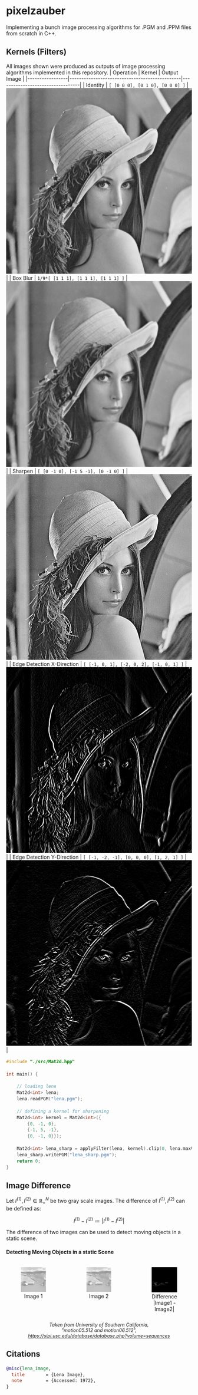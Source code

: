 # pixelzauber
Implementing a bunch image processing algorithms for .PGM and .PPM files from scratch in C++.


## Kernels (Filters)

All images shown were produced as outputs of image processing algorithms implemented in this repository.
| Operation       | Kernel                                       | Output Image                     |
|-----------------|-----------------------------------------------|----------------------------------|
| Identity        | `[ [0 0 0], [0 1 0], [0 0 0] ]` | ![Identity](res/lena.png)        |
| Box Blur         | `1/9*[ [1 1 1], [1 1 1], [1 1 1] ]` | ![Blur](res/lena_box_blur.png) |
| Sharpen         | `[ [0 -1 0], [-1 5 -1], [0 -1 0] ]` | ![Sharpen](res/lena_sharp.png) |
| Edge Detection X-Direction | `[ [-1, 0, 1], [-2, 0, 2], [-1, 0, 1] ]` | ![Edges](res/lena_edge_x.png) |
| Edge Detection Y-Direction | `[ [-1, -2, -1], [0, 0, 0], [1, 2, 1] ]` | ![Edges](res/lena_edge_y.png) |

```c++
#include "./src/Mat2d.hpp"

int main() {

    // loading lena
    Mat2d<int> lena;
    lena.readPGM("lena.pgm");

    // defining a kernel for sharpening
    Mat2d<int> kernel = Mat2d<int>({
        {0, -1, 0},
        {-1, 5, -1},
        {0, -1, 0}});

    Mat2d<int> lena_sharp = applyFilter(lena, kernel).clip(0, lena.maxVal());
    lena_sharp.writePGM("lena_sharp.pgm"); 
    return 0;
}
```

## Image Difference

Let $I^{(1)}, I^{(2)} \in \mathbb{R}_{+}^{N}$ be two gray scale images. The difference of $I^{(1)}, I^{(2)}$ can be defined as:

$$
I^{(1)} - I^{(2)} \coloneqq \left| I^{(1)} - I^{(2)} \right|
$$

The difference of two images can be used to detect moving objects in a static scene.

#### Detecting Moving Objects in a static Scene

<div style="display: flex; justify-content: center; gap: 30px; text-align: center;">
  <figure>
    <img src="./res/motion01.png" width="200">
    <figcaption>Image 1</figcaption>
  </figure>
  <figure>
    <img src="./res/motion02.png" width="200">
    <figcaption>Image 2</figcaption>
  </figure>
  <figure>
    <img src="./res/motion01_diff_motion02.png" width="200">
    <figcaption>Difference |Image1 - Image2|</figcaption>
  </figure>
</div>

<p style="text-align: center; font-style: italic; font-size: 90%;">
  Taken from <em>University of Southern California</em>,<br>
  "motion05.512 and motion06.512",<br>
  <a href="https://sipi.usc.edu/database/database.php?volume=sequences" target="_blank">
    https://sipi.usc.edu/database/database.php?volume=sequences
  </a>
</p>


## Citations

```bibtex
@misc{lena_image,
  title        = {Lena Image},
  note         = {Accessed: 1972},
}
```